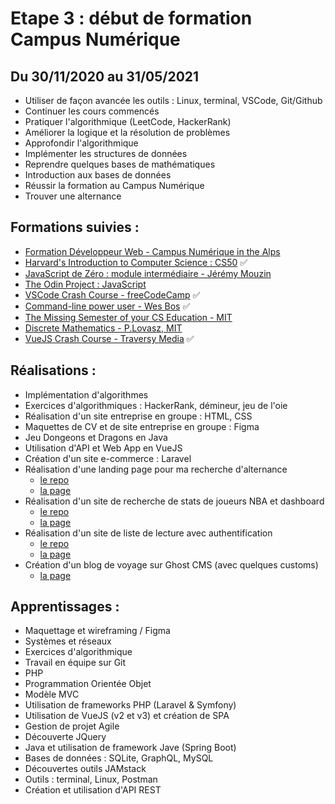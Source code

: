 # Etape 3 : début de formation Campus Numérique 

## Du 30/11/2020 au 31/05/2021
* Utiliser de façon avancée les outils : Linux, terminal, VSCode, Git/Github
* Continuer les cours commencés
* Pratiquer l'algorithmique (LeetCode, HackerRank)
* Améliorer la logique et la résolution de problèmes
* Approfondir l'algorithmique
* Implémenter les structures de données
* Reprendre quelques bases de mathématiques
* Introduction aux bases de données
* Réussir la formation au Campus Numérique
* Trouver une alternance

## Formations suivies :
* [Formation Développeur Web - Campus Numérique in the Alps](https://le-campus-numerique.fr/formation-developpeur/) 
* [Harvard's Introduction to Computer Science : CS50](https://cs50.harvard.edu/college/2020/fall/) ✅
* [JavaScript de Zéro : module intermédiaire - Jérémy Mouzin](https://www.javascriptdezero.com/module-intermediaire)
* [The Odin Project : JavaScript](https://www.theodinproject.com/courses/javascript)
* [VSCode Crash Course - freeCodeCamp](https://www.youtube.com/watch?v=WPqXP_kLzpo) ✅
* [Command-line power user - Wes Bos](https://commandlinepoweruser.com/) ✅
* [The Missing Semester of your CS Education - MIT](https://missing.csail.mit.edu/)
* [Discrete Mathematics - P.Lovasz, MIT](http://www.cs.elte.hu/~lovasz/dmbook.ps)
* [VueJS Crash Course - Traversy Media](https://www.youtube.com/watch?v=qZXt1Aom3Cs) ✅

## Réalisations :
* Implémentation d'algorithmes
* Exercices d'algorithmiques : HackerRank, démineur, jeu de l'oie
* Réalisation d'un site entreprise en groupe : HTML, CSS
* Maquettes de CV et de site entreprise en groupe : Figma
* Jeu Dongeons et Dragons en Java
* Utilisation d'API et Web App en VueJS
* Création d'un site e-commerce : Laravel
* Réalisation d'une landing page pour ma recherche d'alternance
  * [le repo](https://github.com/Lauric-h/portfolio)
  * [la page](https://lauric.app/) 
 * Réalisation d'un site de recherche de stats de joueurs NBA et dashboard
   * [le repo](https://github.com/Lauric-h/nbaplayerstats)
   * [la page](https://lauric.app) 
 * Réalisation d'un site de liste de lecture avec authentification
   * [le repo](https://github.com/Lauric-h/reading-list)
   * [la page](https://books.lauric.app) 
 * Création d'un blog de voyage sur Ghost CMS (avec quelques customs)
   * [la page](https://blog.lauric.app) 

## Apprentissages :
* Maquettage et wireframing / Figma
* Systèmes et réseaux
* Exercices d'algorithmique
* Travail en équipe sur Git
* PHP
* Programmation Orientée Objet
* Modèle MVC
* Utilisation de frameworks PHP (Laravel & Symfony)
* Utilisation de VueJS (v2 et v3) et création de SPA
* Gestion de projet Agile
* Découverte JQuery 
* Java et utilisation de framework Jave (Spring Boot)
* Bases de données : SQLite, GraphQL, MySQL
* Découvertes outils JAMstack
* Outils : terminal, Linux, Postman
* Création et utilisation d'API REST
